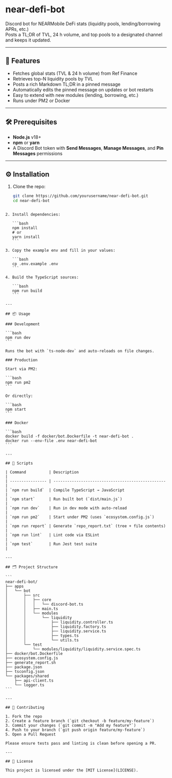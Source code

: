 # near-defi-bot

Discord bot for NEARMobile DeFi stats (liquidity pools, lending/borrowing APRs, etc.)  
Posts a TL;DR of TVL, 24 h volume, and top pools to a designated channel and keeps it updated.

---

## 🚀 Features

- Fetches global stats (TVL & 24 h volume) from Ref Finance  
- Retrieves top-N liquidity pools by TVL  
- Posts a rich Markdown TL;DR in a pinned message  
- Automatically edits the pinned message on updates or bot restarts  
- Easy to extend with new modules (lending, borrowing, etc.)  
- Runs under PM2 or Docker  

---

## 🛠️ Prerequisites

- **Node.js** v18+  
- **npm** or **yarn**  
- A Discord Bot token with **Send Messages**, **Manage Messages**, and **Pin Messages** permissions  

---

## ⚙️ Installation

1. Clone the repo:  
   ```bash
   git clone https://github.com/yourusername/near-defi-bot.git
   cd near-defi-bot
````

2. Install dependencies:

   ```bash
   npm install
   # or
   yarn install
   ```

3. Copy the example env and fill in your values:

   ```bash
   cp .env.example .env
   ```

4. Build the TypeScript sources:

   ```bash
   npm run build
   ```

---

## 📦 Usage

### Development

```bash
npm run dev
```

Runs the bot with `ts-node-dev` and auto-reloads on file changes.

### Production

Start via PM2:

```bash
npm run pm2
```

Or directly:

```bash
npm start
```

### Docker

```bash
docker build -f docker/bot.Dockerfile -t near-defi-bot .
docker run --env-file .env near-defi-bot
```

---

## 📑 Scripts

| Command          | Description                                       |
| ---------------- | ------------------------------------------------- |
| `npm run build`  | Compile TypeScript → JavaScript                   |
| `npm start`      | Run built bot (`dist/main.js`)                    |
| `npm run dev`    | Run in dev mode with auto-reload                  |
| `npm run pm2`    | Start under PM2 (uses `ecosystem.config.js`)      |
| `npm run report` | Generate `repo_report.txt` (tree + file contents) |
| `npm run lint`   | Lint code via ESLint                              |
| `npm test`       | Run Jest test suite                               |

---

## 🗂️ Project Structure

```
near-defi-bot/
├── apps
│   └── bot
│       ├── src
│       │   ├── core
│       │   │   └── discord-bot.ts
│       │   ├── main.ts
│       │   └── modules
│       │       └── liquidity
│       │           ├── liquidity.controller.ts
│       │           ├── liquidity.factory.ts
│       │           ├── liquidity.service.ts
│       │           ├── types.ts
│       │           └── utils.ts
│       └── test
│           └── modules/liquidity/liquidity.service.spec.ts
├── docker/bot.Dockerfile
├── ecosystem.config.js
├── generate_report.sh
├── package.json
├── tsconfig.json
└── packages/shared
    ├── api-client.ts
    └── logger.ts
```

---

## 🤝 Contributing

1. Fork the repo
2. Create a feature branch (`git checkout -b feature/my-feature`)
3. Commit your changes (`git commit -m "Add my feature"`)
4. Push to your branch (`git push origin feature/my-feature`)
5. Open a Pull Request

Please ensure tests pass and linting is clean before opening a PR.

---

## 📄 License

This project is licensed under the [MIT License](LICENSE).

